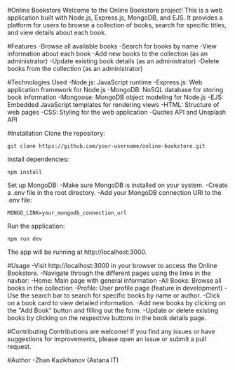 #Online Bookstore
Welcome to the Online Bookstore project! This is a web application built with Node.js, Express.js, MongoDB, and EJS. It provides a platform for users to browse a collection of books, search for specific titles, and view details about each book.

#Features
-Browse all available books
-Search for books by name
-View information about each book
-Add new books to the collection (as an administrator)
-Update existing book details (as an administrator)
-Delete books from the collection (as an administrator)

#Technologies Used
-Node.js: JavaScript runtime
-Express.js: Web application framework for Node.js
-MongoDB: NoSQL database for storing book information
-Mongoose: MongoDB object modeling for Node.js
-EJS: Embedded JavaScript templates for rendering views
-HTML: Structure of web pages
-CSS: Styling for the web application
-Quotes API and Unsplash API

#Installation
Clone the repository:
```
git clone https://github.com/your-username/online-bookstore.git
```
Install dependencies:
```
npm install
```
Set up MongoDB:
-Make sure MongoDB is installed on your system.
-Create a .env file in the root directory.
-Add your MongoDB connection URI to the .env file:
```
MONGO_LINK=your_mongodb_connection_url
```
Run the application:
```
npm run dev
```

The app will be running at http://localhost:3000.

#Usage
-Visit http://localhost:3000 in your browser to access the Online Bookstore.
-Navigate through the different pages using the links in the navbar:
-Home: Main page with general information
-All Books: Browse all books in the collection
-Profile: User profile page (feature in development)
-Use the search bar to search for specific books by name or author.
-Click on a book card to view detailed information.
-Add new books by clicking on the "Add Book" button and filling out the form.
-Update or delete existing books by clicking on the respective buttons in the book details page.

#Contributing
Contributions are welcome! If you find any issues or have suggestions for improvements, please open an issue or submit a pull request.

#Author
-Zhan Kazikhanov (Astana IT)
